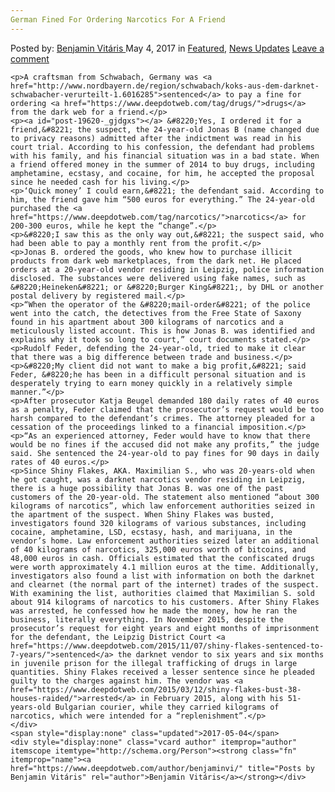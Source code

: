 ```yaml
---
German Fined For Ordering Narcotics For A Friend
---
```

<article class="post-listing post-19620 post type-post status-publish format-standard has-post-thumbnail hentry 
    <div class="post-inner">
        <span>Posted by: <a href="https://www.deepdotweb.com/author/benjaminvi/" title="">Benjamin Vitáris </a></span>
    <span>May 4, 2017</span>
    <span>in <a href="https://www.deepdotweb.com/category/deepdot-news/" rel="category tag">Featured</a>, <a href="https://www.deepdotweb.com/category/news-updates/" rel="category tag">News Updates</a></span>
    <span><a href="https://www.deepdotweb.com/2017/05/04/german-fined-for-ordering-narcotics-for-a-friend/#respond">Leave a comment</a></span>
    </p>
    <div class="clear"></div>
    
    <p>A craftsman from Schwabach, Germany was <a href="http://www.nordbayern.de/region/schwabach/koks-aus-dem-darknet-schwabacher-verurteilt-1.6016285">sentenced</a> to pay a fine for ordering <a href="https://www.deepdotweb.com/tag/drugs/">drugs</a> from the dark web for a friend.</p>
    <p><a id="post-19620-_gjdgxs"></a> &#8220;Yes, I ordered it for a friend,&#8221; the suspect, the 24-year-old Jonas B (name changed due to privacy reasons) admitted after the indictment was read in his court trial. According to his confession, the defendant had problems with his family, and his financial situation was in a bad state. When a friend offered money in the summer of 2014 to buy drugs, including amphetamine, ecstasy, and cocaine, for him, he accepted the proposal since he needed cash for his living.</p>
    <p>‘Quick money’ I could earn,&#8221; the defendant said. According to him, the friend gave him “500 euros for everything.” The 24-year-old purchased the <a href="https://www.deepdotweb.com/tag/narcotics/">narcotics</a> for 200-300 euros, while he kept the “change”.</p>
    <p>&#8220;I saw this as the only way out,&#8221; the suspect said, who had been able to pay a monthly rent from the profit.</p>
    <p>Jonas B. ordered the goods, who knew how to purchase illicit products from dark web marketplaces, from the dark net. He placed orders at a 20-year-old vendor residing in Leipzig, police information disclosed. The substances were delivered using fake names, such as &#8220;Heineken&#8221; or &#8220;Burger King&#8221;, by DHL or another postal delivery by registered mail.</p>
    <p>“When the operator of the &#8220;mail-order&#8221; of the police went into the catch, the detectives from the Free State of Saxony found in his apartment about 300 kilograms of narcotics and a meticulously listed account. This is how Jonas B. was identified and explains why it took so long to court,” court documents stated.</p>
    <p>Rudolf Feder, defending the 24-year-old, tried to make it clear that there was a big difference between trade and business.</p>
    <p>&#8220;My client did not want to make a big profit,&#8221; said Feder, &#8220;he has been in a difficult personal situation and is desperately trying to earn money quickly in a relatively simple manner.”</p>
    <p>After prosecutor Katja Beugel demanded 180 daily rates of 40 euros as a penalty, Feder claimed that the prosecutor’s request would be too harsh compared to the defendant’s crimes. The attorney pleaded for a cessation of the proceedings linked to a financial imposition.</p>
    <p>“As an experienced attorney, Feder would have to know that there would be no fines if the accused did not make any profits,” the judge said. She sentenced the 24-year-old to pay fines for 90 days in daily rates of 40 euros.</p>
    <p>Since Shiny Flakes, AKA. Maximilian S., who was 20-years-old when he got caught, was a darknet narcotics vendor residing in Leipzig, there is a huge possibility that Jonas B. was one of the past customers of the 20-year-old. The statement also mentioned “about 300 kilograms of narcotics”, which law enforcement authorities seized in the apartment of the suspect. When Shiny Flakes was busted, investigators found 320 kilograms of various substances, including cocaine, amphetamine, LSD, ecstasy, hash, and marijuana, in the vendor’s home. Law enforcement authorities seized later an additional of 40 kilograms of narcotics, 325,000 euros worth of bitcoins, and 48,000 euros in cash. Officials estimated that the confiscated drugs were worth approximately 4.1 million euros at the time. Additionally, investigators also found a list with information on both the darknet and clearnet (the normal part of the internet) trades of the suspect. With examining the list, authorities claimed that Maximilian S. sold about 914 kilograms of narcotics to his customers. After Shiny Flakes was arrested, he confessed how he made the money, how he ran the business, literally everything. In November 2015, despite the prosecutor’s request for eight years and eight months of imprisonment for the defendant, the Leipzig District Court <a href="https://www.deepdotweb.com/2015/11/07/shiny-flakes-sentenced-to-7-years/">sentenced</a> the darknet vendor to six years and six months in juvenile prison for the illegal trafficking of drugs in large quantities. Shiny Flakes received a lesser sentence since he pleaded guilty to the charges against him. The vendor was <a href="https://www.deepdotweb.com/2015/03/12/shiny-flakes-bust-38-houses-raided/">arrested</a> in February 2015, along with his 51-years-old Bulgarian courier, while they carried kilograms of narcotics, which were intended for a “replenishment”.</p>
    </div>
    <span style="display:none" class="updated">2017-05-04</span>
    <div style="display:none" class="vcard author" itemprop="author" itemscope itemtype="http://schema.org/Person"><strong class="fn" itemprop="name"><a href="https://www.deepdotweb.com/author/benjaminvi/" title="Posts by Benjamin Vitáris" rel="author">Benjamin Vitáris</a></strong></div>
    
